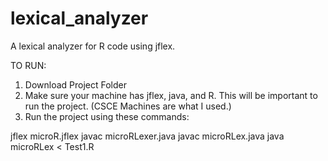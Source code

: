 # lexical_analyzer
A lexical analyzer for R code using jflex.


TO RUN:

1. Download Project Folder
2. Make sure your machine has jflex, java, and R. This will be important to run the project. (CSCE Machines are what I used.)
3. Run the project using these commands:

jflex microR.jflex
javac microRLexer.java
javac microRLex.java
java microRLex < Test1.R 

